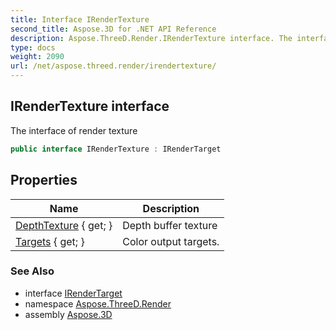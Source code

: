 ```yaml
---
title: Interface IRenderTexture
second_title: Aspose.3D for .NET API Reference
description: Aspose.ThreeD.Render.IRenderTexture interface. The interface of render texture
type: docs
weight: 2090
url: /net/aspose.threed.render/irendertexture/
---
```

## IRenderTexture interface

The interface of render texture

```csharp
public interface IRenderTexture : IRenderTarget
```

## Properties

| Name | Description |
| --- | --- |
| [DepthTexture](../../aspose.threed.render/irendertexture/depthtexture/) { get; } | Depth buffer texture |
| [Targets](../../aspose.threed.render/irendertexture/targets/) { get; } | Color output targets. |

### See Also

* interface [IRenderTarget](../irendertarget/)
* namespace [Aspose.ThreeD.Render](../../aspose.threed.render/)
* assembly [Aspose.3D](../../)


